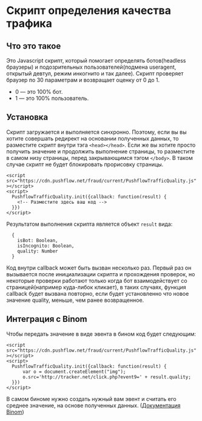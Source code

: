 # Скрипт определения качества трафика
## Что это такое
Это Javascript скрипт, который помогает определять ботов(headless браузеры) и подозрительных пользователей(подмена useragent, открытый девтул, режим инкогнито и так далее). Скрипт проверяет браузер по 30 параметрам и возвращает оценку от 0 до 1. 

* 0 — это 100% бот.
* 1 — это 100% пользователь.

## Установка
Скрипт загружается и выполняется синхронно. Поэтому, если вы вы хотите совершать редирект на основании полученных данных, то разместите скрипт внутри тэга ```<head></head>```. Если же вы хотите просто получить значение и продолжить выполнение страницы, то разместите в самом низу страницы, перед закрывающимся тэгом ```</body>```. В таком случае скрипт не будет блокировать прорисовку страницы.

```
<script  src="https://cdn.pushflow.net/fraud/current/PushflowTrafficQuality.js" ></script>
<script>
  PushflowTrafficQuality.init({callback: function(result) {
    <!-- Разместите здесь ваш код -->
  }})
</script>
```

Результатом выполнения скрипта является объект ```result``` вида: 
```
  {
    isBot: Boolean,
    isIncognito: Boolean, 
    quality: Number
  }
```

Код внутри callback может быть вызван несколько раз. Первый раз он вызывается после инициализации скрипта и прохождения проверок, но некоторые проверки работают только когда бот взаимодействует со страницей(например куда-либок кликает), в таких случаях, функция callback будет вызвана повторно, если будет установленно что новое значение quality, меньше, чем ранее возвращенное.

## Интеграция c Binom
Чтобы передать значение в виде эвента в бином код будет следующим:
```
<script  src="https://cdn.pushflow.net/fraud/current/PushflowTrafficQuality.js" ></script>
<script>
  PushflowTrafficQuality.init({callback: function(result) {
      var o = document.createElement("img");
      o.src='http://tracker.net/click.php?event9=' + result.quality;
  }})
</script>
```
В самом биноме нужно создать нужный вам эвент и считать его среднее значение, на основе полученных данных. ([Документация Binom](https://docs.binom.org/events.php))